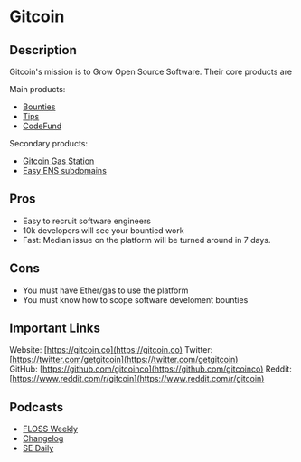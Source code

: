 # Gitcoin

## Description

Gitcoin's mission is to Grow Open Source Software. Their core products are

Main products:

* [Bounties](https://gitcoin.co)
* [Tips](https://gitcoin.co/tips)
* [CodeFund](https://codefund.io)

Secondary products:

* [Gitcoin Gas Station](https://gitcoin.co/gas)
* [Easy ENS subdomains](https://gitcoin.co/ens/)

## Pros

* Easy to recruit software engineers
* 10k developers will see your bountied work 
* Fast: Median issue on the platform will be turned around in 7 days.

## Cons

* You must have Ether/gas to use the platform
* You must know how to scope software develoment bounties

## Important Links

Website: [https://gitcoin.co](https://gitcoin.co) Twitter: [https://twitter.com/getgitcoin](https://twitter.com/getgitcoin)  
GitHub: [https://github.com/gitcoinco](https://github.com/gitcoinco) Reddit: [https://www.reddit.com/r/gitcoin](https://www.reddit.com/r/gitcoin)

## Podcasts

* [FLOSS Weekly](https://twit.tv/shows/floss-weekly/episodes/474)
* [Changelog](https://changelog.com/podcast/281)
* [SE Daily](https://softwareengineeringdaily.com/2018/04/03/gitcoin-open-source-bounties-with-kevin-owocki/)

